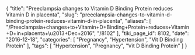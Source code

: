 {
    "title": "Preeclampsia changes to Vitamin D Binding Protein reduces Vitamin D in placenta",
    "slug": "preeclampsia-changes-to-vitamin-d-binding-protein-reduces-vitamin-d-in-placenta",
    "aliases": [
        "/Preeclampsia+changes+to+Vitamin+D+Binding+Protein+reduces+Vitamin+D+in+placenta+\u2013+Dec+2016",
        "/8102"
    ],
    "tiki_page_id": 8102,
    "date": "2016-12-18",
    "categories": [
        "Pregnancy",
        "Hypertension",
        "Vit D Binding Protein"
    ],
    "tags": [
        "Hypertension",
        "Pregnancy",
        "Vit D Binding Protein"
    ]
}